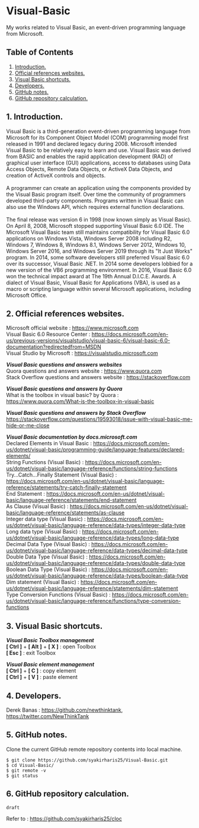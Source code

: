 # Visual-Basic
My works related to Visual Basic, an event-driven programming language from Microsoft.

## Table of Contents
1. [Introduction.](#introduction)
2. [Official references websites.](#references)
3. [Visual Basic shortcuts.](#shortcuts)
4. [Developers.](#developers)
5. [GitHub notes.](#github)
6. [GitHub repository calculation.](#calculation)

<a name="introduction"></a>
## 1. Introduction.
Visual Basic is a third-generation event-driven programming language from Microsoft for its Component Object Model (COM) programming model first released in 1991 and declared legacy during 2008. Microsoft intended Visual Basic to be relatively easy to learn and use. Visual Basic was derived from BASIC and enables the rapid application development (RAD) of graphical user interface (GUI) applications, access to databases using Data Access Objects, Remote Data Objects, or ActiveX Data Objects, and creation of ActiveX controls and objects.
<br /><br />
A programmer can create an application using the components provided by the Visual Basic program itself. Over time the community of programmers developed third-party components. Programs written in Visual Basic can also use the Windows API, which requires external function declarations.
<br /><br />
The final release was version 6 in 1998 (now known simply as Visual Basic). On April 8, 2008, Microsoft stopped supporting Visual Basic 6.0 IDE. The Microsoft Visual Basic team still maintains compatibility for Visual Basic 6.0 applications on Windows Vista, Windows Server 2008 including R2, Windows 7, Windows 8, Windows 8.1, Windows Server 2012, Windows 10, Windows Server 2016, and Windows Server 2019 through its "It Just Works" program. In 2014, some software developers still preferred Visual Basic 6.0 over its successor, Visual Basic .NET. In 2014 some developers lobbied for a new version of the VB6 programming environment. In 2016, Visual Basic 6.0 won the technical impact award at The 19th Annual D.I.C.E. Awards. A dialect of Visual Basic, Visual Basic for Applications (VBA), is used as a macro or scripting language within several Microsoft applications, including Microsoft Office.

<a name="references"></a>
## 2. Official references websites.
Microsoft official website : https://www.microsoft.com <br />
Visual Basic 6.0 Resource Center : https://docs.microsoft.com/en-us/previous-versions/visualstudio/visual-basic-6/visual-basic-6.0-documentation?redirectedfrom=MSDN <br />
Visual Studio by Microsoft : https://visualstudio.microsoft.com <br />

**_Visual Basic questions and answers websites_** <br />
Quora questions and answers website : https://www.quora.com <br />
Stack Overflow questions and answers website : https://stackoverflow.com <br />

**_Visual Basic questions and answers by Quora_** <br />
What is the toolbox in visual basic? by Quora : https://www.quora.com/What-is-the-toolbox-in-visual-basic <br />

**_Visual Basic questions and answers by Stack Overflow_** <br />
https://stackoverflow.com/questions/19593018/issue-with-visual-basic-me-hide-or-me-close <br />

**_Visual Basic documentation by docs.microsoft.com_** <br />
Declared Elements in Visual Basic : https://docs.microsoft.com/en-us/dotnet/visual-basic/programming-guide/language-features/declared-elements/ <br />
String Functions (Visual Basic) : https://docs.microsoft.com/en-us/dotnet/visual-basic/language-reference/functions/string-functions <br />
Try...Catch...Finally Statement (Visual Basic) : https://docs.microsoft.com/en-us/dotnet/visual-basic/language-reference/statements/try-catch-finally-statement <br />
End Statement : https://docs.microsoft.com/en-us/dotnet/visual-basic/language-reference/statements/end-statement <br />
As Clause (Visual Basic) : https://docs.microsoft.com/en-us/dotnet/visual-basic/language-reference/statements/as-clause <br />
Integer data type (Visual Basic) : https://docs.microsoft.com/en-us/dotnet/visual-basic/language-reference/data-types/integer-data-type <br />
Long data type (Visual Basic) : https://docs.microsoft.com/en-us/dotnet/visual-basic/language-reference/data-types/long-data-type <br />
Decimal Data Type (Visual Basic) : https://docs.microsoft.com/en-us/dotnet/visual-basic/language-reference/data-types/decimal-data-type <br />
Double Data Type (Visual Basic) : https://docs.microsoft.com/en-us/dotnet/visual-basic/language-reference/data-types/double-data-type <br />
Boolean Data Type (Visual Basic) : https://docs.microsoft.com/en-us/dotnet/visual-basic/language-reference/data-types/boolean-data-type <br />
Dim statement (Visual Basic) : https://docs.microsoft.com/en-us/dotnet/visual-basic/language-reference/statements/dim-statement <br />
Type Conversion Functions (Visual Basic) : https://docs.microsoft.com/en-us/dotnet/visual-basic/language-reference/functions/type-conversion-functions <br />

<a name="shortcuts"></a>
## 3. Visual Basic shortcuts.

**_Visual Basic Toolbox management_** <br />
**[ Ctrl ]** + **[ Alt ]** + **[ X ]** : open Toolbox <br />
**[ Esc ]** : exit Toolbox <br />

**_Visual Basic element management_** <br />
**[ Ctrl ]** + **[ C ]** : copy element <br />
**[ Ctrl ]** + **[ V ]** : paste element <br />

<a name="developers"></a>
## 4. Developers.
Derek Banas : https://github.com/newthinktank, https://twitter.com/NewThinkTank <br />

<a name="github"></a>
## 5. GitHub notes.
Clone the current GitHub remote repository contents into local machine.
```
$ git clone https://github.com/syakirharis25/Visual-Basic.git
$ cd Visual-Basic/
$ git remote -v
$ git status
```

<a name="calculation"></a>
## 6. GitHub repository calculation.
```
draft
```
Refer to : https://github.com/syakirharis25/cloc
